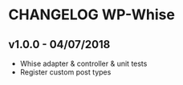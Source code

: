 # CHANGELOG WP-Whise

## v1.0.0 - 04/07/2018
- Whise adapter & controller & unit tests
- Register custom post types